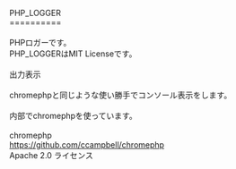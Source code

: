 PHP_LOGGER<br>
==========<br>
<br>
PHPロガーです。<br>
PHP_LOGGERはMIT Licenseです。<br>
<br>
出力表示<br>
<br>
chromephpと同じような使い勝手でコンソール表示をします。<br>
<br>
内部でchromephpを使っています。<br>
<br>
chromephp<br>
https://github.com/ccampbell/chromephp<br>
Apache 2.0 ライセンス<br>
